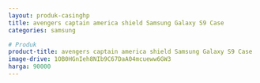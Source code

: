 ```yaml
---
layout: produk-casinghp
title: avengers captain america shield Samsung Galaxy S9 Case
categories: samsung

# Produk
product-title: avengers captain america shield Samsung Galaxy S9 Case
image-drive: 1OB0HGnIeh8NIb9C67DaA04mcueww6GW3
harga: 90000
---
```

